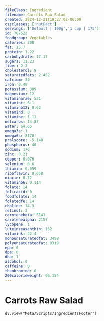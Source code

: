 ```yaml
---
fileClass: Ingredient
filename: Carrots Raw Salad
created: 2024-12-21T19:27:02-06:00
cssclasses: ['nutFact']
servings: ['Default | 100g','1 cup | 175']
id: 787523
foodgroup: Vegetables
calories: 208
fat: 15.7
protein: 1.22
carbohydrate: 17.17
sugars: 11.23
fiber: 2.3
cholesterol: 9
saturatedfats: 2.452
calcium: 30
iron: 0.49
potassium: 309
magnesium: 12
vitaminarae: 521
vitaminc: 6.1
vitaminb12: 0.02
vitamind: 0
vitamine: 1.11
netcarbs: 14.87
water: 64.65
omega3s: 1
omega6s: 8170
pralscore: -5.148
phosphorus: 40
sodium: 176
zinc: 0.21
copper: 0.076
selenium: 0.6
thiamin: 0.059
riboflavin: 0.058
niacin: 0.72
vitaminb6: 0.114
folate: 14
folicacid: 0
foodfolate: 14
folatedfe: 14
choline: 14.3
retinol: 3
carotenebeta: 5141
carotenealpha: 2157
lycopene: 1
luteinzeaxanthin: 162
vitamink: 42.4
monounsaturatedfat: 3498
polyunsaturatedfat: 9319
epa: 0
dpa: 0
dha: 1
alcohol: 0
caffeine: 0
theobromine: 0
200calorieweight: 96.154
---
```


# Carrots Raw Salad

```dataviewjs
dv.view("Meta/Scripts/IngredientsFooter")
```